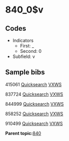 # 840\_0$v

## Codes

-   Indicators
    -   First: \_
    -   Second: 0
-   Subfield: v

## Sample bibs

415061 [Quicksearch](https://search.library.yale.edu/catalog/415061) [VXWS](http://prodorbis.library.yale.edu:7014/vxws/GetHoldingsService?bibId=415061)

837724 [Quicksearch](https://search.library.yale.edu/catalog/837724) [VXWS](http://prodorbis.library.yale.edu:7014/vxws/GetHoldingsService?bibId=837724)

844999 [Quicksearch](https://search.library.yale.edu/catalog/844999) [VXWS](http://prodorbis.library.yale.edu:7014/vxws/GetHoldingsService?bibId=844999)

858252 [Quicksearch](https://search.library.yale.edu/catalog/858252) [VXWS](http://prodorbis.library.yale.edu:7014/vxws/GetHoldingsService?bibId=858252)

910499 [Quicksearch](https://search.library.yale.edu/catalog/910499) [VXWS](http://prodorbis.library.yale.edu:7014/vxws/GetHoldingsService?bibId=910499)

**Parent topic:**[840](../../tags/840/840.md)

